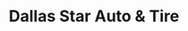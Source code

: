 ---
title: "Dallas Star Auto & Tire"
url: /mesquite/dallas-star-auto-und-tire/
shop: Autowerkstatt
---